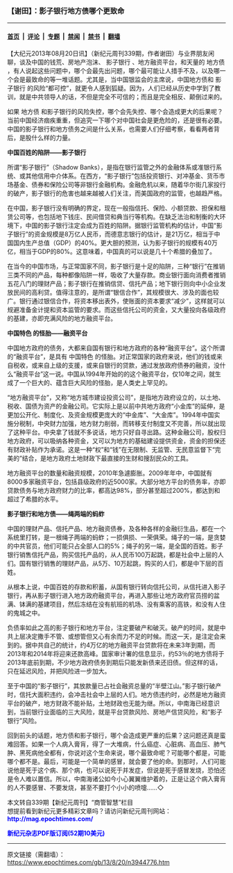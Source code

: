 ### 【谢田】：影子银行地方债哪个更致命

---

#### [首页](../../../..?n3944776) &nbsp;|&nbsp; [评论](../../../../../epoch-comment?n3944776) &nbsp;|&nbsp; [专题](../../../../../epoch-special?n3944776) &nbsp;|&nbsp; [禁闻](../../../../../epoch-news?n3944776) &nbsp;|&nbsp; [禁书](../../../../../books?n3944776) &nbsp;|&nbsp; [翻墙](https://github.com/gfw-breaker/nogfw/blob/master/README.md?n3944776)


<div class="post_content" id="artbody" itemprop="articleBody">
 <!-- article content begin -->
 <p>
  【大纪元2013年08月20日讯】（新纪元周刊339期，作者谢田）与业界朋友闲聊，谈及中国的钱荒、房地产泡沫、
  <ok href="https://www.epochtimes.com/gb/tag/%E5%BD%B1%E5%AD%90%E9%93%B6%E8%A1%8C.html">
   影子银行
  </ok>
  、地方融资平台，和天量的
  <ok href="https://www.epochtimes.com/gb/tag/%E5%9C%B0%E6%96%B9%E5%80%BA.html">
   地方债
  </ok>
  ，有人说起这些问题中，哪个会最先出问题，哪个最可能让人措手不及，以及哪一个会是最致命的等一堆话题。尤其是，当中国银监会的主席说，中国地方债和
  <ok href="https://www.epochtimes.com/gb/tag/%E5%BD%B1%E5%AD%90%E9%93%B6%E8%A1%8C.html">
   影子银行
  </ok>
  的风险“都可控”，就更令人感到狐疑。因为，人们已经从历史中学到了教训，就是中共领导人的话，不但是完全不可信的；而且是完全相反、颠倒过来的。
 </p>
 <p>
  如果
  <ok href="https://www.epochtimes.com/gb/tag/%E5%9C%B0%E6%96%B9%E5%80%BA.html">
   地方债
  </ok>
  和影子银行的风险失控，哪个会先失控、哪个会造成更大的后果呢？当前中国经济痼疾重重，但追究一下哪个对中国社会是更危险的，还是很有必要。中国的影子银行和地方债务之间是什么关系，也需要人们仔细考察，看看两者背后，是股什么样的力量。
 </p>
 <p>
  <b>
   中国百姓的陷阱——影子银行
  </b>
 </p>
 <p>
  所谓“影子银行”（Shadow Banks），是指在银行监管之外的金融体系或准银行系统、或其他信用中介体系。在西方，“影子银行”包括投资银行、对冲基金、货币市场基金、债券和保险公司等非银行金融机构。金融危机以来，随着华尔街几家投行的破产，影子银行的危害也越来越被人们关注，而美国政府的监管，也越趋严格。
 </p>
 <p>
  在中国，影子银行没有明确的界定，现在一般指信托、保险、小额贷款、担保和租赁公司等，也包括地下钱庄、民间借贷和典当行等机构。在缺乏法治和制衡的大环境下，中国的影子银行注定会成为百姓的陷阱。据银行监管机构的估计，中国“影子银行”的资金规模是8万亿人民币，而德意志银行的估计，是21万亿，相当于中国国内生产总值（GDP）的40%。更大胆的预测，认为影子银行的规模有40万亿，相当于GDP的80%。这意味着，中国真的可以说是几十个希腊的叠加了。
 </p>
 <p>
  在当今的中国市场，与正常国家不同，影子银行是十足的陷阱，三种“银行”在推销三类不同的产品，每种都像陷阱一样，吸收了大量存款。商业银行面向消费者推销五花八门的理财产品；影子银行在推销信贷、信托产品；地下银行则向中小企业发放民间的高利贷。值得注意的，是所谓“银信合作”，其规模很大、涉及的面也较广。银行通过银信合作，将资本移出表外，使账面的资本要求“减少”，这样就可以规避准备金计提和资本监管的要求。而这些信托公司的资金，又大量投向各级政府的基建，亦即充满风险的地方融资平台。
 </p>
 <p>
  <b>
   <ok href="https://www.epochtimes.com/gb/tag/%E4%B8%AD%E5%9B%BD%E7%89%B9%E8%89%B2.html">
    中国特色
   </ok>
   的怪胎——融资平台
  </b>
 </p>
 <p>
  中国地方政府的债务，大都来自国有银行和地方政府的各种“融资平台”。这个所谓的“融资平台”，是具有
  <ok href="https://www.epochtimes.com/gb/tag/%E4%B8%AD%E5%9B%BD%E7%89%B9%E8%89%B2.html">
   中国特色
  </ok>
  的怪胎。对正常国家的政府来说，他们的钱或来自税收，或来自上级的支援，或来自银行的贷款，通过发放政府债券的融资，没什么“融资平台”这一说。中国从1994年开始的的这个融资平台，仅10年之间，就生成了一个巨大的、蕴含巨大风险的怪胎，是人类史上罕见的。
 </p>
 <p>
  “地方融资平台”，又称“地方城市建设投资公司”，是指地方政府设立的，以土地、税收、国债为资产的金融公司。它实际上是以前中共地方政府“小金库”的延伸，是更加公开化、制度化、及资金规模更庞大的“中金库”、“大金库”。1994年中国实施分税制，中央财力加强，地方财力削弱，而转移支付制度又不完善，所以就出现了这种平台。中央拿了钱就不多说话，地方只好自寻出路。这种金融公司，股权归地方政府，可以吸纳各种资金，又可以为地方的基础建设提供资金，资金的担保还有财政补贴作为承诺。这是一种“权”和“钱”在无限制、无监管、无民意监督下“完美的”结合，是地方政府土地财政下最直接的生财和搜刮民众的工具。
 </p>
 <p>
  地方融资平台的数量和融资规模，2010年急遽膨胀。2009年年中，中国就有8000多家融资平台，包括县级政府的近5000家。大部分地方平台的债务率，亦即贷款债务与地方政府财力的比率，都高达98%，部分甚至超过200%，都达到和超过了希腊的水平。
 </p>
 <p>
  <b>
   影子银行和地方债——绳两端的蚂蚱
  </b>
 </p>
 <p>
  中国的理财产品、信托产品、地方融资债券，及各种各样的金融衍生品，都在一个系统里打转，是一根绳子两端的蚂蚱；一损俱损、一荣俱荣。绳子的一端，是贪婪的中共官员，他们可能只占全部人口的5%；绳子的另一端，是全国的百姓。影子银行销售信托产品，购买信托产品的，从人民币100万起跳，都是社会中上层的人们。国有银行销售的理财产品，从5万、10万起跳，购买的人们，都是中下层的百姓。
 </p>
 <p>
  从根本上说，中国百姓的存款和积蓄，从国有银行转向信托公司，从信托进入影子银行，再从影子银行进入地方政府融资平台，再进入那些让地方政府官员捞的盆满、钵满的基建项目，然后冻结在没有航班的机场、没有乘客的高铁，和没有人住的鬼城之中。
 </p>
 <p>
  负债率如此之高的影子银行和地方平台，注定要破产和破灭。破产的时间，就是中共上层决定撒手不管、或想管但又心有余而力不足的时候。而这一天，是注定会来到的。据中共自己的统计，约4万亿的地方融资平台贷款将在未来3年到期，而2013年和2014年将迎来还款高峰。国家审计署的信息显示，约53％的地方债将于2013年底前到期，不少地方政府债务到期后只能发新债来还旧债。但这样的话，只在延迟风险，并把风险进一步加大。
 </p>
 <p>
  至于中国的“影子银行”，其放款量已占社会融资总量的“半壁江山。”影子银行破产时，信托大面积违约，会冲击社会中上层的人们。地方债违约时，必然是地方融资平台的破产，地方财政不能补贴，土地财政也无能为继。所以，中南海已经意识到，当前银行业面临的三大风险，就是平台贷款风险、房地产信贷风险，和“影子银行”风险。
 </p>
 <p>
  回到前头的话题，地方债和影子银行，哪个会造成更严重的后果？这问题还真是蛮难回答。如果一个人病入膏肓，得了一大堆病，什么癌症、心脏病、高血压、肺气肿、黑死病他全都有，你说对这个生命来说，哪个最致命呢？可能哪个都是，可能哪个都不是。最后，可能是一个简单的感冒，就会要了他的命。到那时，人们可能说他是死于这个病、那个病，也可以说死于并发症，但说是死于感冒发烧，恐怕还是令人难以置信。所以，中南海诸公如今小心翼翼维护着的，正是让这个病入膏肓的人不要感冒、不要发烧，甚至不要打个小小的喷嚏……◇
 </p>
 <p>
  本文转自339期【新纪元周刊】“商管智慧”栏目
  <br/>
  想提前看到新纪元更多精彩文章吗？请访问新纪元周刊网站：
  <br/>
  <ok href="http://mag.epochtimes.com/ " target="_blank">
   <font color="blue">
    <b>
     http://mag.epochtimes.com/
    </b>
   </font>
  </ok>
 </p>
 <p>
  <ok href="http://mag.epochtimes.com/pdfmag/home.html">
   <font color="blue">
    <b>
     新纪元杂志PDF版订阅(52期10美元)
    </b>
   </font>
  </ok>
 </p>
 <!-- article content end -->
 <div id="below_article_ad">
 </div>
</div>


---

原文链接（需翻墙）：https://www.epochtimes.com/gb/13/8/20/n3944776.htm